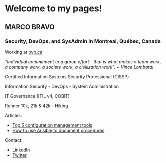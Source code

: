 # Welcome to my pages!

## MARCO BRAVO

### Security, DevOps, and SysAdmin in Montreal, Québec, Canada

Working at [ovh.ca](https://www.ovhcloud.com/en-ca/about-us/)

*"Individual commitment to a group effort - that is what makes a team work, a company work, a society work, a civilization work". ~ Vince Lombardi*

Certified Information Systems Security Professional (CISSP)

Information Security - DevOps - System Administration

IT Governance (ITIL v4, COBIT)

Runner 10k, 21k & 42k - Hiking

Articles:
- [Top 5 configuration management tools](https://opensource.com/article/18/12/configuration-management-tools)
- [How to use Ansible to document procedures](https://opensource.com/article/19/4/ansible-procedures)

Contact:
- [LinkedIn](https://www.linkedin.com/in/marcobravo)
- [Twitter](https://twitter.com/marcobravoram)

